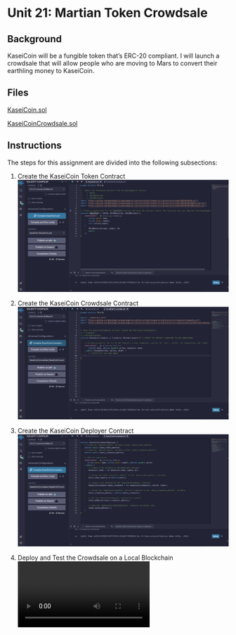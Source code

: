 # Unit 21: Martian Token Crowdsale

## Background

KaseiCoin will be a fungible token that’s ERC-20 compliant. I will launch a crowdsale that will allow people who are moving to Mars to convert their earthling money to KaseiCoin.

## Files

[KaseiCoin.sol](KaseiCoin.sol)

[KaseiCoinCrowdsale.sol](KaseiCoinCrowdsale.com)

## Instructions

The steps for this assignment are divided into the following subsections:

1. Create the KaseiCoin Token Contract
![alt="token"](Images/token.png)

2. Create the KaseiCoin Crowdsale Contract
![alt="crowdsale"](Images/crowdsale.png)

3. Create the KaseiCoin Deployer Contract
![alt="deployer"](Images/deployer.png)

4. Deploy and Test the Crowdsale on a Local Blockchain
![alt="test"](Videos/deploying_contract.mov)